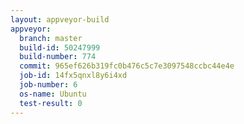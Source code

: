 ```yaml
---
layout: appveyor-build
appveyor:
  branch: master
  build-id: 50247999
  build-number: 774
  commit: 965ef626b319fc0b476c5c7e3097548ccbc44e4e
  job-id: 14fx5qnxl8y6i4xd
  job-number: 6
  os-name: Ubuntu
  test-result: 0
---
```

